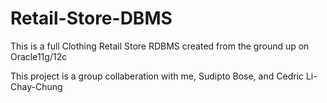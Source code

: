 # Retail-Store-DBMS
This is a full Clothing Retail Store RDBMS created from the ground up on Oracle11g/12c

This project is a group collaberation with me, Sudipto Bose, and Cedric Li-Chay-Chung
